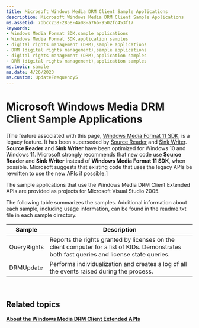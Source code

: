 ```yaml
---
title: Microsoft Windows Media DRM Client Sample Applications
description: Microsoft Windows Media DRM Client Sample Applications
ms.assetid: 7bbcc238-2858-4a08-a76b-9502fc453f17
keywords:
- Windows Media Format SDK,sample applications
- Windows Media Format SDK,application samples
- digital rights management (DRM),sample applications
- DRM (digital rights management),sample applications
- digital rights management (DRM),application samples
- DRM (digital rights management),application samples
ms.topic: sample
ms.date: 4/26/2023
ms.custom: UpdateFrequency5
---
```


# Microsoft Windows Media DRM Client Sample Applications

\[The feature associated with this page, [Windows Media Format 11 SDK](/windows/win32/wmformat/windows-media-format-11-sdk), is a legacy feature. It has been superseded by [Source Reader](/windows/win32/medfound/source-reader) and [Sink Writer](/windows/win32/medfound/sink-writer). **Source Reader** and **Sink Writer** have been optimized for Windows 10 and Windows 11. Microsoft strongly recommends that new code use **Source Reader** and **Sink Writer** instead of **Windows Media Format 11 SDK**, when possible. Microsoft suggests that existing code that uses the legacy APIs be rewritten to use the new APIs if possible.\]

The sample applications that use the Windows Media DRM Client Extended APIs are provided as projects for Microsoft Visual Studio 2005.

The following table summarizes the samples. Additional information about each sample, including usage information, can be found in the readme.txt file in each sample directory.



| Sample      | Description                                                                                                                                 |
|-------------|---------------------------------------------------------------------------------------------------------------------------------------------|
| QueryRights | Reports the rights granted by licenses on the client computer for a list of KIDs. Demonstrates both fast queries and license state queries. |
| DRMUpdate   | Performs individualization and creates a log of all the events raised during the process.                                                   |



 

## Related topics

<dl> <dt>

[**About the Windows Media DRM Client Extended APIs**](about-the-windows-media-drm-client-extended-apis.md)
</dt> </dl>

 

 




